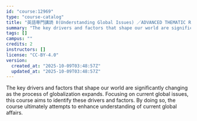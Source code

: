 ```yaml
---
id: "course:12969"
type: "course-catalog"
title: "英語専門講読 Ⅱ(Understanding Global Issues) ／ADVANCED THEMATIC READING Ⅱ"
summary: "The key drivers and factors that shape our world are significantly changing as the process of globalization expands. Foc…"
tags: []
campus: ""
credits: 2
instructors: []
license: "CC-BY-4.0"
version:
  created_at: "2025-10-09T03:48:57Z"
  updated_at: "2025-10-09T03:48:57Z"
---
```

The key drivers and factors that shape our world are significantly changing as the process of globalization expands. Focusing on current global issues, this course aims to identify these drivers and factors. By doing so, the course ultimately attempts to enhance understanding of current global affairs.
